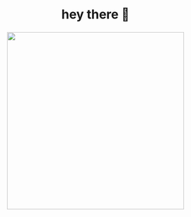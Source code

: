 ###

<h1 align="center">hey there 👋</h1>

###

<div align="center">
  <img height="400" src="https://media.giphy.com/media/v1.Y2lkPTc5MGI3NjExenp1ZXM3Y3czbGJ4b2w1ZnFhM3E5c3NsanEzZ3ByYW0xaGRjdjExcSZlcD12MV9naWZzX3NlYXJjaCZjdD1n/XgMUfV5i9fTyzVxVE0/giphy.gif)"/>
</div>

###
